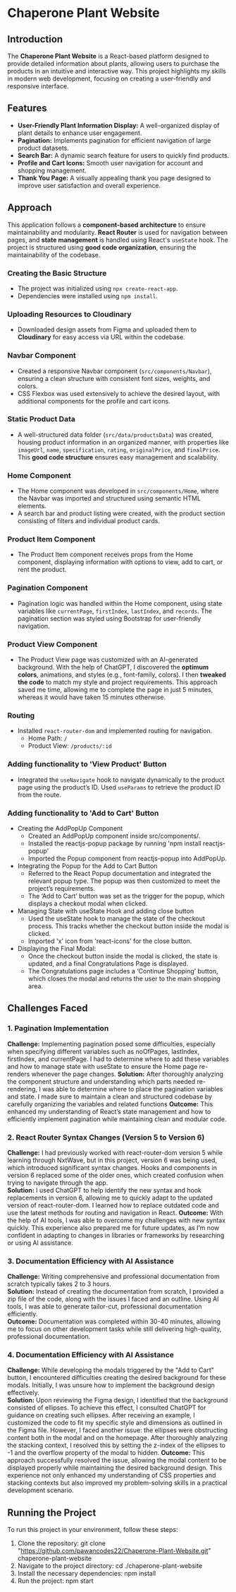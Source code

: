 # Chaperone Plant Website

## Introduction
The **Chaperone Plant Website** is a React-based platform designed to provide detailed information about plants, allowing users to purchase the products in an intuitive and interactive way. This project highlights my skills in modern web development, focusing on creating a user-friendly and responsive interface.

## Features
- **User-Friendly Plant Information Display:** A well-organized display of plant details to enhance user engagement.
- **Pagination:** Implements pagination for efficient navigation of large product datasets.
- **Search Bar:** A dynamic search feature for users to quickly find products.
- **Profile and Cart Icons:** Smooth user navigation for account and shopping management.
- **Thank You Page:** A visually appealing thank you page designed to improve user satisfaction and overall experience.

## Approach
This application follows a **component-based architecture** to ensure maintainability and modularity. **React Router** is used for navigation between pages, and **state management** is handled using React's `useState` hook. The project is structured using **good code organization**, ensuring the maintainability of the codebase.

### Creating the Basic Structure
- The project was initialized using `npx create-react-app`.
- Dependencies were installed using `npm install`.

### Uploading Resources to Cloudinary
- Downloaded design assets from Figma and uploaded them to **Cloudinary** for easy access via URL within the codebase.

### Navbar Component
- Created a responsive Navbar component (`src/components/Navbar`), ensuring a clean structure with consistent font sizes, weights, and colors.
- CSS Flexbox was used extensively to achieve the desired layout, with additional components for the profile and cart icons.

### Static Product Data
- A well-structured data folder (`src/data/productsData`) was created, housing product information in an organized manner, with properties like `imageUrl`, `name`, `specification`, `rating`, `originalPrice`, and `finalPrice`. This **good code structure** ensures easy management and scalability.

### Home Component
- The Home component was developed in `src/components/Home`, where the Navbar was imported and structured using semantic HTML elements.
- A search bar and product listing were created, with the product section consisting of filters and individual product cards.

### Product Item Component
- The Product Item component receives props from the Home component, displaying information with options to view, add to cart, or rent the product.

### Pagination Component
- Pagination logic was handled within the Home component, using state variables like `currentPage`, `firstIndex`, `lastIndex`, and `records`. The pagination section was styled using Bootstrap for user-friendly navigation.

### Product View Component
- The Product View page was customized with an AI-generated background. With the help of ChatGPT, I discovered the **optimum colors**, animations, and styles (e.g., font-family, colors). I then **tweaked the code** to match my style and project requirements. This approach saved me time, allowing me to complete the page in just 5 minutes, whereas it would have taken 15 minutes otherwise.

### Routing
- Installed `react-router-dom` and implemented routing for navigation.
  - Home Path: `/`
  - Product View: `/products/:id`

### Adding functionality to 'View Product' Button
- Integrated the `useNavigate` hook to navigate dynamically to the product page using the product’s ID. Used `useParams` to retrieve the product ID from the route.

### Adding functionality to 'Add to Cart' Button
- Creating the AddPopUp Component
  - Created an AddPopUp component inside src/components/.
  - Installed the reactjs-popup package by running 'npm install reactjs-popup'
  - Imported the Popup component from reactjs-popup into AddPopUp.
- Integrating the Popup for the Add to Cart Button
  - Referred to the React Popup documentation and integrated the relevant popup type. The popup was then customized to meet the project’s requirements.
  - The ‘Add to Cart’ button was set as the trigger for the popup, which displays a checkout modal when clicked.
- Managing State with useState Hook and adding close button
  - Used the useState hook to manage the state of the checkout process. This tracks whether the checkout button inside the modal is clicked.
  - Imported 'x' icon from 'react-icons' for the close button.
- Displaying the Final Modal:
  - Once the checkout button inside the modal is clicked, the state is updated, and a final Congratulations Page is displayed.
  - The Congratulations page includes a ‘Continue Shopping’ button, which closes the modal and returns the user to the main shopping area.
## Challenges Faced
### 1. Pagination Implementation
**Challenge:** Implementing pagination posed some difficulties, especially when specifying different variables such as noOfPages, lastIndex, firstIndex, and currentPage. I had to determine where to add these variables and how to manage state with useState to ensure the Home page re-renders whenever the page changes. 
**Solution:** After thoroughly analyzing the component structure and understanding which parts needed re-rendering, I was able to determine where to place the pagination variables and state. I made sure to maintain a clean and structured codebase by carefully organizing the variables and related functions 
**Outcome:** This enhanced my understanding of React’s state management and how to efficiently implement pagination while maintaining clean and modular code.

### 2. React Router Syntax Changes (Version 5 to Version 6)
**Challenge:**  I had previously worked with react-router-dom version 5 while learning through NxtWave, but in this project, version 6 was being used, which introduced significant syntax changes. Hooks and components in version 6 replaced some of the older ones, which created confusion when trying to navigate through the app.  
**Solution:**  I used ChatGPT to help identify the new syntax and hook replacements in version 6, allowing me to quickly adapt to the updated version of react-router-dom. I learned how to replace outdated code and use the latest methods for routing and navigation in React.
**Outcome:** With the help of AI tools, I was able to overcome my challenges with new syntax quickly. This experience also prepared me for future updates, as I’m now confident in adapting to changes in libraries or frameworks by researching or using AI assistance.


### 3. Documentation Efficiency with AI Assistance
**Challenge:** Writing comprehensive and professional documentation from scratch typically takes 2 to 3 hours.  
**Solution:** Instead of creating the documentation from scratch, I provided a zip file of the code, along with the issues I faced and an outline. Using AI tools, I was able to generate tailor-cut, professional documentation efficiently.  
**Outcome:** Documentation was completed within 30-40 minutes, allowing me to focus on other development tasks while still delivering high-quality, professional documentation.

### 4. Documentation Efficiency with AI Assistance
**Challenge:** While developing the modals triggered by the "Add to Cart" button, I encountered difficulties creating the desired background for these modals. Initially, I was unsure how to implement the background design effectively.  
**Solution:** Upon reviewing the Figma design, I identified that the background consisted of ellipses. To achieve this effect, I consulted ChatGPT for guidance on creating such ellipses. After receiving an example, I customized the code to fit my specific style and dimensions as outlined in the Figma file. However, I faced another issue: the ellipses were obstructing content both in the modal and on the homepage. After thoroughly analyzing the stacking context, I resolved this by setting the z-index of the ellipses to -1 and the overflow property of the modal to hidden.
**Outcome:** This approach successfully resolved the issue, allowing the modal content to be displayed properly while maintaining the desired background design. This experience not only enhanced my understanding of CSS properties and stacking contexts but also improved my problem-solving skills in a practical development scenario.

## Running the Project
To run this project in your environment, follow these steps:

1. Clone the repository:
    git clone "https://github.com/pawancodes22/Chaperone-Plant-Website.git" chaperone-plant-website
2. Navigate to the project directory:
    cd ./chaperone-plant-website
3. Install the necessary dependencies:
    npm install
4. Run the project:
    npm start


